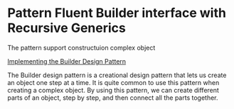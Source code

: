 <h1>Pattern Fluent Builder interface with Recursive Generics</h1>

The pattern support constructuion complex object

[Implementing the Builder Design Pattern](https://code-maze.com/builder-design-pattern/)

The Builder design pattern is a creational design pattern that lets us create an object one step at a time. It is quite common to use this pattern when creating a complex object. By using this pattern, we can create different parts of an object, step by step, and then connect all the parts together.
